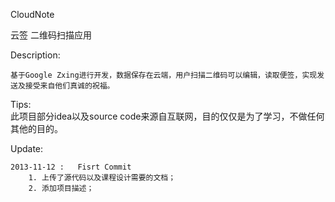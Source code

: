 
CloudNote

云签  二维码扫描应用

Description:

	基于Google Zxing进行开发，数据保存在云端，用户扫描二维码可以编辑，读取便签，实现发送及接受来自他们真诚的祝福。

Tips:   
	此项目部分idea以及source code来源自互联网，目的仅仅是为了学习，不做任何其他的目的。

Update:

	2013-11-12 :   Fisrt Commit	
		1. 上传了源代码以及课程设计需要的文档；
		2. 添加项目描述；
